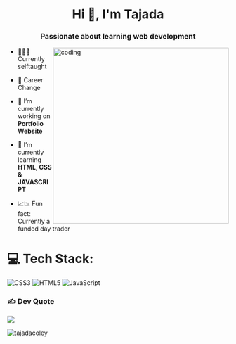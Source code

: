 <h1 align="center">Hi 👋, I'm Tajada</h1>
<h3 align="center">Passionate about learning web development</h3>
<img align="right" alt="coding" width="400" src="https://cdn-media-1.freecodecamp.org/code-radio/Saron3.gif">


- 👩🏾‍💻 Currently selftaught

- 🔀 Career Change

- 🔭 I’m currently working on **Portfolio Website**

- 🌱 I’m currently learning **HTML, CSS & JAVASCRIPT**

- 📈📉 Fun fact: Currently a funded day trader


<p align="left">
  
</p>

# 💻 Tech Stack:
![CSS3](https://img.shields.io/badge/css3-%231572B6.svg?style=for-the-badge&logo=css3&logoColor=white) ![HTML5](https://img.shields.io/badge/html5-%23E34F26.svg?style=for-the-badge&logo=html5&logoColor=white) ![JavaScript](https://img.shields.io/badge/javascript-%23323330.svg?style=for-the-badge&logo=javascript&logoColor=%23F7DF1E)

### ✍️ Dev Quote
![](https://quotes-github-readme.vercel.app/api?type=vetical&theme=dark)


<p><img align="left" src="https://github-readme-stats.vercel.app/api/top-langs?username=tajadacoley&show_icons=true&locale=en&layout=compact" alt="tajadacoley" /></p>


<!---
tajadacoley/tajadacoley is a ✨ special ✨ repository because its `README.md` (this file) appears on your GitHub profile.
You can click the Preview link to take a look at your changes.
--->
